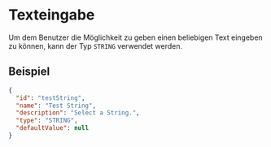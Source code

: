 # Texteingabe
Um dem Benutzer die Möglichkeit zu geben einen beliebigen Text eingeben zu können, kann der Typ `STRING` verwendet werden. 

## Beispiel

```json
{
  "id": "testString",
  "name": "Test String",
  "description": "Select a String.",
  "type": "STRING",
  "defaultValue": null
}
```